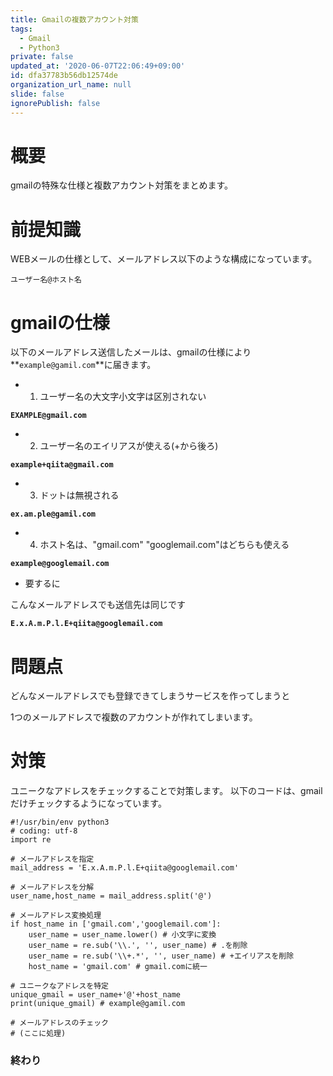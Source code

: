 ```yaml
---
title: Gmailの複数アカウント対策
tags:
  - Gmail
  - Python3
private: false
updated_at: '2020-06-07T22:06:49+09:00'
id: dfa37783b56db12574de
organization_url_name: null
slide: false
ignorePublish: false
---
```

# 概要

gmailの特殊な仕様と複数アカウント対策をまとめます。

# 前提知識

WEBメールの仕様として、メールアドレス以下のような構成になっています。

```
ユーザー名@ホスト名
```

# gmailの仕様

以下のメールアドレス送信したメールは、gmailの仕様により**`example@gamil.com`**に届きます。

- 1) ユーザー名の大文字小文字は区別されない

**`EXAMPLE@gmail.com`**

- 2) ユーザー名のエイリアスが使える(+から後ろ)

**`example+qiita@gmail.com`**

- 3) ドットは無視される

**`ex.am.ple@gamil.com`**

- 4) ホスト名は、"gmail.com" "googlemail.com"はどちらも使える

**`example@googlemail.com`**

- 要するに

こんなメールアドレスでも送信先は同じです

**`E.x.A.m.P.l.E+qiita@googlemail.com`**

# 問題点

どんなメールアドレスでも登録できてしまうサービスを作ってしまうと

1つのメールアドレスで複数のアカウントが作れてしまいます。

# 対策

ユニークなアドレスをチェックすることで対策します。
以下のコードは、gmailだけチェックするようになっています。

```python:python3
#!/usr/bin/env python3
# coding: utf-8
import re

# メールアドレスを指定
mail_address = 'E.x.A.m.P.l.E+qiita@googlemail.com'

# メールアドレスを分解
user_name,host_name = mail_address.split('@')

# メールアドレス変換処理
if host_name in ['gmail.com','googlemail.com']:
    user_name = user_name.lower() # 小文字に変換
    user_name = re.sub('\\.', '', user_name) # .を削除
    user_name = re.sub('\\+.*', '', user_name) # +エイリアスを削除 
    host_name = 'gmail.com' # gmail.comに統一

# ユニークなアドレスを特定
unique_gmail = user_name+'@'+host_name
print(unique_gmail) # example@gamil.com

# メールアドレスのチェック
# (ここに処理)
```

### 終わり





